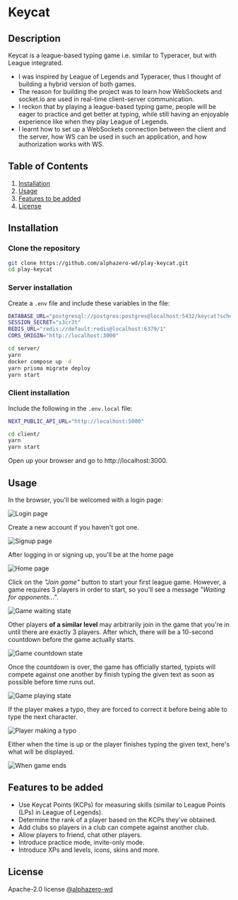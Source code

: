 # Keycat

## Description

Keycat is a league-based typing game i.e. similar to Typeracer, but with League integrated.

- I was inspired by League of Legends and Typeracer, thus I thought of building a hybrid version of both games.
- The reason for building the project was to learn how WebSockets and socket.io are used in real-time client-server communication.
- I reckon that by playing a league-based typing game, people will be eager to practice and get better at typing, while still having an enjoyable experience like when they play League of Legends.
- I learnt how to set up a WebSockets connection between the client and the server, how WS can be used in such an application, and how authorization works with WS.

## Table of Contents

1. [Installation](#installation)
2. [Usage](#usage)
3. [Features to be added](#features-to-be-added)
4. [License](#license)

## Installation

### Clone the repository

```bash
git clone https://github.com/alphazero-wd/play-keycat.git
cd play-keycat
```

### Server installation

Create a `.env` file and include these variables in the file:

```bash
DATABASE_URL="postgresql://postgres:postgres@localhost:5432/keycat?schema=public"
SESSION_SECRET="s3cr3t"
REDIS_URL="redis://default:redis@localhost:6379/1"
CORS_ORIGIN="http://localhost:3000"
```

```bash
cd server/
yarn
docker compose up -d
yarn prisma migrate deploy
yarn start
```

### Client installation

Include the following in the `.env.local` file:

```bash
NEXT_PUBLIC_API_URL="http://localhost:5000"
```

```bash
cd client/
yarn
yarn start
```

Open up your browser and go to http://localhost:3000.

## Usage

In the browser, you'll be welcomed with a login page:

![Login page](./assets/login.png)

Create a new account if you haven't got one.

![Signup page](./assets/signup.png)

After logging in or signing up, you'll be at the home page

![Home page](./assets/home.png)

Click on the _"Join game"_ button to start your first league game. However, a game requires 3 players in order to start, so you'll see a message _"Waiting for opponents..."_.

![Game waiting state](./assets/game_waiting.png)

Other players **of a similar level** may arbitrarily join in the game that you're in until there are exactly 3 players. After which, there will be a 10-second countdown before the game actually starts.

![Game countdown state](./assets/game_countdown.png)

Once the countdown is over, the game has officially started, typists will compete against one another by finish typing the given text as soon as possible before time runs out.

![Game playing state](./assets/game_playing.png)

If the player makes a typo, they are forced to correct it before being able to type the next character.

![Player making a typo](./assets/game_playing_typos.png)

Either when the time is up or the player finishes typing the given text, here's what will be displayed.

![When game ends](./assets/game_finished.png)

## Features to be added

- Use Keycat Points (KCPs) for measuring skills (similar to League Points (LPs) in League of Legends).
- Determine the rank of a player based on the KCPs they've obtained.
- Add clubs so players in a club can compete against another club.
- Allow players to friend, chat other players.
- Introduce practice mode, invite-only mode.
- Introduce XPs and levels, icons, skins and more.

## License

Apache-2.0 license [@alphazero-wd](https://github.com/alphazero-wd)

